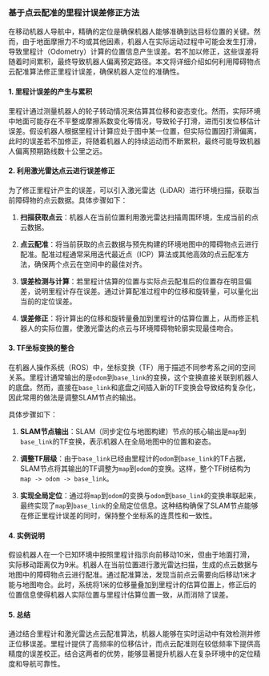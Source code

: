### 基于点云配准的里程计误差修正方法

在移动机器人导航中，精确的定位是确保机器人能够准确到达目标位置的关键。然而，由于地面摩擦力不均或其他因素，机器人在实际运动过程中可能会发生打滑，导致里程计（Odometry）计算的位置信息产生误差。若不加以修正，这些误差将随着时间累积，最终导致机器人偏离预定路径。本文将详细介绍如何利用障碍物点云配准算法修正里程计误差，确保机器人定位的准确性。

#### 1. 里程计误差的产生与累积

里程计通过测量机器人的轮子转动情况来估算其位移和姿态变化。然而，实际环境中地面可能存在不平整或摩擦系数变化等情况，导致轮子打滑，进而引发位移估计误差。假设机器人根据里程计计算应处于图中某一位置，但实际位置因打滑偏离，此时的误差若不加修正，将随着机器人的持续运动而不断累积，最终可能导致机器人偏离预期路线数十公里之远。

#### 2. 利用激光雷达点云进行误差修正

为了修正里程计产生的误差，可以引入激光雷达（LiDAR）进行环境扫描，获取当前障碍物的点云数据。具体步骤如下：

1. **扫描获取点云**：机器人在当前位置利用激光雷达扫描周围环境，生成当前的点云数据。

2. **点云配准**：将当前获取的点云数据与预先构建的环境地图中的障碍物点云进行配准。配准过程通常采用迭代最近点（ICP）算法或其他高效的点云配准方法，确保两个点云在空间中的最佳对齐。

3. **误差检测与计算**：若里程计估算的位置与实际点云配准后的位置存在明显偏差，说明里程计存在误差。通过计算配准过程中的位移和旋转量，可以量化出当前的定位误差。

4. **误差修正**：将计算出的位移和旋转量叠加到里程计的估算位置上，从而修正机器人的实际位置，使激光雷达的点云与环境障碍物轮廓实现最佳吻合。

#### 3. TF坐标变换的整合

在机器人操作系统（ROS）中，坐标变换（TF）用于描述不同参考系之间的空间关系。里程计通常输出的是`odom`到`base_link`的变换，这个变换直接关联到机器人的底盘。然而，直接在`base_link`和底盘之间插入新的TF变换会导致结构复杂化，因此常用的做法是调整SLAM节点的输出。

具体步骤如下：

1. **SLAM节点输出**：SLAM（同步定位与地图构建）节点的核心输出是`map`到`base_link`的TF变换，表示机器人在全局地图中的位置和姿态。

2. **调整TF层级**：由于`base_link`已经由里程计的`odom`到`base_link`的TF占据，SLAM节点将其输出的TF调整为`map`到`odom`的变换。这样，整个TF树结构为`map -> odom -> base_link`。

3. **实现全局定位**：通过将`map`到`odom`的变换与`odom`到`base_link`的变换串联起来，最终实现了`map`到`base_link`的全局定位信息。这种结构确保了SLAM节点能够在修正里程计误差的同时，保持整个坐标系的连贯性和一致性。

#### 4. 实例说明

假设机器人在一个已知环境中按照里程计指示向前移动10米，但由于地面打滑，实际移动距离仅为9米。机器人在当前位置进行激光雷达扫描，生成的点云数据与地图中的障碍物点云进行配准。通过配准算法，发现当前点云需要向后移动1米才能与地图吻合。此时，系统将1米的位移量叠加到里程计的估算位置上，修正后的位置信息使得机器人实际位置与里程计估算位置一致，从而消除了误差。

#### 5. 总结

通过结合里程计和激光雷达点云配准算法，机器人能够在实时运动中有效检测并修正位移误差。里程计提供了高频率的位移估计，而点云配准则在较低频率下提供高精度的误差校正。结合这两者的优势，能够显著提升机器人在复杂环境中的定位精度和导航可靠性。